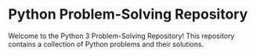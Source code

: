 # Python Problem-Solving Repository
Welcome to the Python 3 Problem-Solving Repository! This repository contains a collection of Python problems and their solutions.

